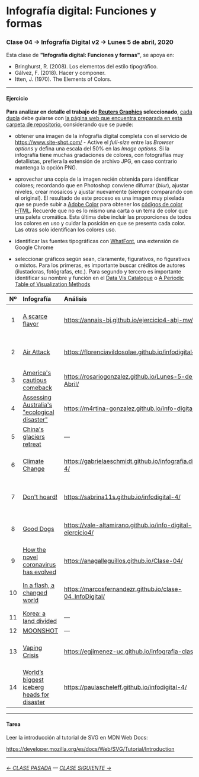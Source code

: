 # Infografía digital: Funciones y formas

### Clase 04 → Infografía Digital v2 → Lunes 5 de abril, 2020
 
Esta clase de **"Infografía digital: Funciones y formas"**, se apoya en:

- Bringhurst, R. (2008). Los elementos del estilo tipográfico.
- Gálvez, F. (2018). Hacer y componer. 
- Itten, J. (1970). The Elements of Colors.  

- - - - - - - 

#### Ejercicio

**Para analizar en detalle el trabajo de [Reuters Graphics](https://graphics.reuters.com/) seleccionado**, [cada dupla](https://docs.google.com/spreadsheets/d/1MIt1eZa-xDh4c1b-sxnYB19rWPAt2jouhps3nAk8WNc/edit?usp=sharing) debe guiarse con [la página web que encuentra preparada en esta carpeta de repositorio](https://profesorfaco.github.io/dno075-2021-1/clase-04/), considerando que se puede:  

- obtener una imagen de la infografía digital completa con el servicio de https://www.site-shot.com/ - Active el *full-size* entre las *Browser options* y defina una escala del 50% en las *Image options*. Si la infografía tiene muchas gradaciones de colores, con fotografías muy detallistas, prefiera la extensión de archivo JPG, en caso contrario mantenga la opción PNG. 

- aprovechar una copia de la imagen recién obtenida para identificar colores; recordando que en Photoshop conviene difumar (*blur*), ajustar niveles, crear mosaicos y ajustar nuevamente (siempre comparando con el original). El resultado de este proceso es una imagen muy pixelada que se puede subir a [Adobe Color](https://color.adobe.com/es/create/image) para obtener los [códigos de color HTML](https://htmlcolorcodes.com/es/). Recuerde que no es lo mismo una carta o un tema de color que una paleta cromática. Esta última debe incluir las proporciones de todos los colores en uso y cuidar la posición en que se presenta cada color. Las otras solo identifican los colores uso.

- identificar las fuentes tipográficas con [WhatFont](https://chrome.google.com/webstore/detail/whatfont/jabopobgcpjmedljpbcaablpmlmfcogm), una extensión de Google Chrome

- seleccionar gráficos según sean, claramente, figurativos, no figurativos o mixtos. Para los primeras, es importante buscar créditos de autores (ilustadoras, fotógrafas, etc.). Para segundo y tercero es importante identificar su nombre y función en el [Data Vis Catalogue](https://datavizcatalogue.com/ES/buscar.html) o [A Periodic Table of Visualization Methods](https://www.visual-literacy.org/periodic_table/periodic_table.html)


| Nº    | Infografía          | Análisis                 | Estudiantes                | 
|:-----:|:--------------------|:-------------------------|:---------------------------|
|  1    | [A scarce flavor](https://graphics.reuters.com/MCCORMICK-VANILLA/010092KE3B8/index.html) | https://annais-bj.github.io/ejercicio4-abj-mv/ | ANNAIS BERTIN & MONSERRAT VERGARA |
|  2    | [Air Attack](https://graphics.reuters.com/CALIFORNIA-WILDFIRE/AIRCRAFT/bdwpkzmyyvm/index.html) | https://florenciavildosolae.github.io/infodigital4/ | AGUSTINA GONZÁLEZ & FLORENCIA VILDÓSOLA |
|  3    | [America's cautious comeback](https://graphics.reuters.com/HEALTH-CORONAVIRUS/USA-TRENDS/jznpnbdojpl/index.html) | https://rosariogonzalez.github.io/Lunes-5-de-Abril/ | ROSARIO GONZÁLEZ & ELISA ROMÁN |
|  4    | [Assessing Australia's "ecological disaster"](https://graphics.reuters.com/AUSTRALIA-BUSHFIRES-WILDLIFE/0100B5672VM/index.html) | https://m4rtina-gonzalez.github.io/info-digital-4/ | CATALINA GRACIA & MARTINA GONZÁLEZ |
|  5    | [China's glaciers retreat](https://graphics.reuters.com/CLIMATE-CHANGE/CHINA-GLACIER/rlgvdamqnpo/index.html) | — | — |
|  6    | [Climate Change](https://graphics.reuters.com/CLIMATE-CHANGE/ICEBERG/yzdvxjrbzvx/index.html) | https://gabrielaeschmidt.github.io/infografia.digital-4/ | GABRIELA ECHEVERRÍA & TRINIDAD MARTÍNEZ |
|  7    | [Don't hoard!](https://graphics.reuters.com/HEALTH-CORONAVIRUS/FOOD/ygdpzjrwpwa/index.html) | https://sabrina11s.github.io/infodigital-4/ | CATALINA TOLEDO & SABRINA EGGERS |
|  8    | [Good Dogs](https://graphics.reuters.com/USA-DOGSHOW/010060VM1N3/index.html) | https://vale-altamirano.github.io/info-digital-ejercicio4/ | VALENTINA ALTAMIRANO & NAOMI ELKAYAM |
|  9    | [How the novel coronavirus has evolved](https://graphics.reuters.com/HEALTH-CORONAVIRUS/EVOLUTION/yxmpjqkdzvr/index.html) | https://anagalleguillos.github.io/Clase-04/ | VALENTINA MADRID & ANA GALLEGUILLOS |
|  10   | [In a flash, a changed world](https://graphics.reuters.com/WW2-ANNIVERSARY/HIROSHIMA/rlgpdnqljpo/index.html) | https://marcosfernandezr.github.io/clase-04_InfoDigital/ | MARCOS FERNÁNDEZ & ROBERTO VERDUGO |
|  11   | [Korea: a land divided](https://graphics.reuters.com/NORTHKOREA-SOUTHKOREA-UNIFICATION/010062ES43G/index.html) | — | — |
|  12   | [MOONSHOT](https://graphics.reuters.com/SPACE-EXPLORATION-INDIA-MOON/0100B27N164/index.html) | — | — |
|  13   | [Vaping Crisis](https://graphics.reuters.com/HEALTH-VAPING/0100B4RB2H6/index.html) | https://egjimenez-uc.github.io/infografia-clase4/ | ELIANA JIMENEZ & MARIA JOSE SOTO |
|  14   | [World’s biggest iceberg heads for disaster](https://graphics.reuters.com/CLIMATE-CHANGE/ICEBERG/yzdvxjrbzvx/index.html) | https://paulascheleff.github.io/infodigital-4/ | SOFÍA SÁNCHEZ & PAULA SCHELEFF |

- - - - - - - 

#### Tarea

Leer la introducción al tutorial de SVG en MDN Web Docs:

https://developer.mozilla.org/es/docs/Web/SVG/Tutorial/Introduction


- - - - - - - 

###### [← CLASE PASADA](https://github.com/profesorfaco/dno075-2021-1/tree/main/clase-03) — [CLASE SIGUIENTE →](https://github.com/profesorfaco/dno075-2021-1/tree/main/clase-05) 

